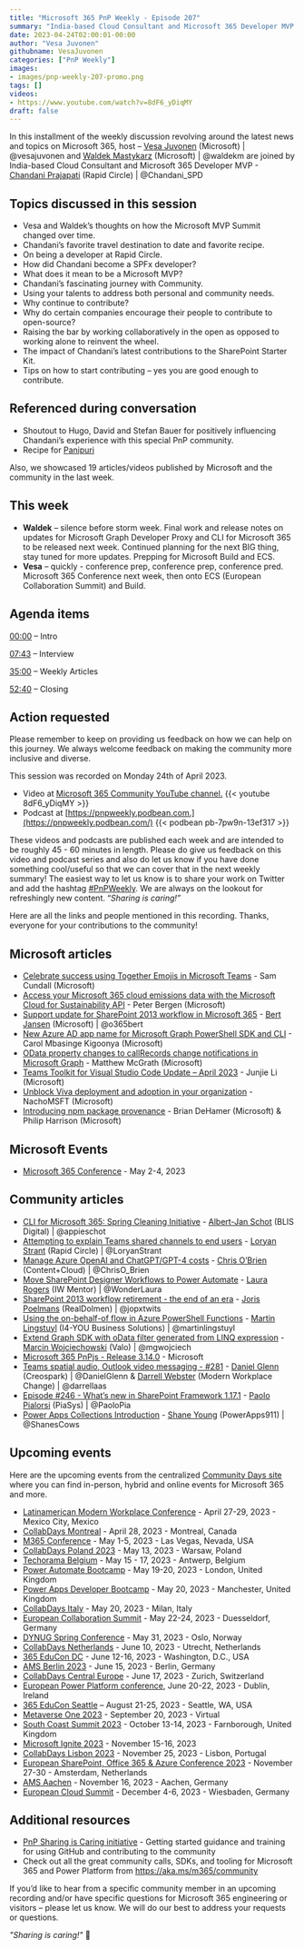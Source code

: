 ```yaml
---
title: "Microsoft 365 PnP Weekly - Episode 207"
summary: "India-based Cloud Consultant and Microsoft 365 Developer MVP - Chandani Prajapati (Rapid Circle) joins Microsoft’s Vesa Juvonen and Waldek Mastykarz in a discussion on a journey with community, contributions aligned to talents, travel, cooking, MVP Summit reflections, plus 19 articles/videos."
date: 2023-04-24T02:00:01-00:00
author: "Vesa Juvonen"
githubname: VesaJuvonen
categories: ["PnP Weekly"]
images:
- images/pnp-weekly-207-promo.png
tags: []
videos:
- https://www.youtube.com/watch?v=8dF6_yDiqMY
draft: false
---
```


In this installment of the weekly discussion revolving around the latest news and topics on Microsoft 365, host – [Vesa Juvonen](https://twitter.com/vesajuvonen) (Microsoft) | @vesajuvonen and [Waldek Mastykarz](https://twitter.com/waldekm) (Microsoft) | @waldekm are joined by India-based Cloud Consultant and Microsoft 365 Developer MVP - [Chandani Prajapati](https://twitter.com/Chandani_SPD) (Rapid Circle) \| @Chandani_SPD

## Topics discussed in this session

* Vesa and Waldek’s thoughts on how the Microsoft MVP Summit changed over time.
* Chandani’s favorite travel destination to date and favorite recipe.
* On being a developer at Rapid Circle.
* How did Chandani become a SPFx developer?
* What does it mean to be a Microsoft MVP?
* Chandani’s fascinating journey with Community.
* Using your talents to address both personal and community needs.
* Why continue to contribute?
* Why do certain companies encourage their people to contribute to open-source?
* Raising the bar by working collaboratively in the open as opposed to working alone to reinvent the wheel.
* The impact of Chandani’s latest contributions to the SharePoint Starter Kit.
* Tips on how to start contributing – yes you are good enough to contribute.

## Referenced during conversation

* Shoutout to Hugo, David and Stefan Bauer for positively influencing Chandani’s experience with this special PnP community.
* Recipe for [Panipuri](https://en.wikipedia.org/wiki/Panipuri)

Also, we showcased 19 articles/videos published by Microsoft and the community in the last week.

## This week

* **Waldek** – silence before storm week. Final work and release notes on updates for Microsoft Graph Developer Proxy and CLI for Microsoft 365 to be released next week. Continued planning for the next BIG thing, stay tuned for more updates. Prepping for Microsoft Build and ECS.
* **Vesa** – quickly - conference prep, conference prep, conference pred. Microsoft 365 Conference next week, then onto ECS (European Collaboration Summit) and Build.

## Agenda items

[00:00](https://youtu.be/8dF6_yDiqMY?t=0) – Intro

[07:43](https://youtu.be/8dF6_yDiqMY?t=463) – Interview

[35:00](https://youtu.be/8dF6_yDiqMY?t=2100) – Weekly Articles

[52:40](https://youtu.be/8dF6_yDiqMY?t=3160) – Closing

## Action requested

Please remember to keep on providing us feedback on how we can help on this journey. We always welcome feedback on making the community more inclusive and diverse.

This session was recorded on Monday 24th of April 2023.

*   Video at [Microsoft 365 Community YouTube channel.](https://aka.ms/m365pnp-videos)
    {{< youtube 8dF6_yDiqMY >}}
*   Podcast at [https://pnpweekly.podbean.com.](https://pnpweekly.podbean.com/)
    {{< podbean pb-7pw9n-13ef317 >}}

These videos and podcasts are published each week and are intended to be roughly 45 - 60 minutes in length.  Please do give us feedback on this video and podcast series and also do let us know if you have done something cool/useful so that we can cover that in the next weekly summary! The easiest way to let us know is to share your work on Twitter and add the hashtag [#PnPWeekly](https://twitter.com/search?q=%23pnpweekly). We are always on the lookout for refreshingly new content. “_Sharing is caring!”_

Here are all the links and people mentioned in this recording. Thanks, everyone for your contributions to the community!

## Microsoft articles

* [Celebrate success using Together Emojis in Microsoft Teams](https://techcommunity.microsoft.com/t5/microsoft-teams-blog/celebrate-success-using-together-emojis-in-microsoft-teams/ba-p/3797936) - Sam Cundall (Microsoft)
* [Access your Microsoft 365 cloud emissions data with the Microsoft Cloud for Sustainability API](https://techcommunity.microsoft.com/t5/microsoft-365-blog/access-your-microsoft-365-cloud-emissions-data-with-the/ba-p/3796515) - Peter Bergen (Microsoft)
* [Support update for SharePoint 2013 workflow in Microsoft 365](https://techcommunity.microsoft.com/t5/microsoft-sharepoint-blog/support-update-for-sharepoint-2013-workflow-in-microsoft-365/ba-p/3795184) - [Bert Jansen](https://twitter.com/o365bert) (Microsoft) | @o365bert
* [New Azure AD app name for Microsoft Graph PowerShell SDK and CLI](https://devblogs.microsoft.com/microsoft365dev/new-azure-ad-app-name-for-microsoft-graph-powershell-sdk-and-cli/) - Carol Mbasinge Kigoonya (Microsoft)
* [OData property changes to callRecords change notifications in Microsoft Graph](https://devblogs.microsoft.com/microsoft365dev/odata-property-changes-to-callrecords-change-notifications-in-microsoft-graph/) - Matthew McGrath (Microsoft)
* [Teams Toolkit for Visual Studio Code Update – April 2023](https://devblogs.microsoft.com/microsoft365dev/teams-toolkit-for-visual-studio-code-update-april-2023/) - Junjie Li (Microsoft)
* [Unblock Viva deployment and adoption in your organization](https://techcommunity.microsoft.com/t5/microsoft-viva-blog/unblock-viva-deployment-and-adoption-in-your-organization/ba-p/3801774) - NachoMSFT (Microsoft)
* [Introducing npm package provenance](https://github.blog/2023-04-19-introducing-npm-package-provenance/) - Brian DeHamer (Microsoft) & Philip Harrison (Microsoft)

## Microsoft Events

* [Microsoft 365 Conference](https://m365conf.com/) - May 2-4, 2023

## Community articles

* [CLI for Microsoft 365: Spring Cleaning Initiative](https://pnp.github.io/blog/cli-for-microsoft-365/cli-for-microsoft-365-spring-cleaning-23/) - [Albert-Jan Schot](https://twitter.com/appieschot) (BLIS Digital) | @appieschot
* [Attempting to explain Teams shared channels to end users](https://www.loryanstrant.com/2023/04/20/attempting-to-explain-teams-shared-channels-to-end-users/) - [Loryan Strant](https://twitter.com/LoryanStrant) (Rapid Circle) | @LoryanStrant
* [Manage Azure OpenAI and ChatGPT/GPT-4 costs](https://www.sharepointnutsandbolts.com/2023/04/manage-costs-azure-openai-chatgpt.html) - [Chris O’Brien](https://twitter.com/ChrisO_Brien) (Content+Cloud) | @ChrisO_Brien
* [Move SharePoint Designer Workflows to Power Automate](https://wonderlaura.com/2023/04/20/move-sharepoint-designer-workflows-to-power-automate/) - [Laura Rogers](https://twitter.com/WonderLaura) (IW Mentor) | @WonderLaura
* [SharePoint 2013 workflow retirement - the end of an era](http://jopx.blogspot.com/2023/04/sharepoint-2013-workflow-retirement-end.html) - [Joris Poelmans](https://twitter.com/jopxtwits) (RealDolmen) | @jopxtwits
* [Using the on-behalf-of flow in Azure PowerShell Functions](https://www.blimped.nl/using-the-on-behalf-of-flow-in-azure-powershell-functions/) - [Martin Lingstuyl](https://twitter.com/martinlingstuyl) (I4-YOU Business Solutions) | @martinlingstuyl
* [Extend Graph SDK with oData filter generated from LINQ expression](https://mgwdevcom.wordpress.com/2023/04/21/extend-graph-sdk-with-odata-filter-generated-from-linq-expression/) - [Marcin Wojciechowski](https://twitter.com/mgwojciech) (Valo) | @mgwojciech
* [Microsoft 365 PnPjs - Release 3.14.0](https://twitter.com/m365pnpjs/status/1648097513679773696) - Microsoft
* [Teams spatial audio, Outlook video messaging - #281](https://www.messagecentershow.com/e/spatial-audio-in-teams-meetings-281/) - [Daniel Glenn](https://twitter.com/DanielGlenn) (Creospark) | @DanielGlenn & [Darrell Webster](https://twitter.com/darrellaas) (Modern Workplace Change) | @darrellaas
* [Episode #246 - What’s new in SharePoint Framework 1.17.1](https://www.youtube.com/watch?v=E2nb7pjYqVU) - [Paolo Pialorsi](https://twitter.com/PaoloPia) (PiaSys) | @PaoloPia
* [Power Apps Collections Introduction](https://www.youtube.com/watch?v=4zM-Oyhpc3U) - [Shane Young](https://twitter.com/ShanesCows) (PowerApps911) | @ShanesCows

## Upcoming events

Here are the upcoming events from the centralized [Community Days site](https://communitydays.org/events?when=upcoming) where you can find in-person, hybrid and online events for Microsoft 365 and more.

* [Latinamerican Modern Workplace Conference](https://www.communitydays.org/event/2023-04-27/get-cslatam-conference-2023) - April 27-29, 2023 - Mexico City, Mexico
* [CollabDays Montreal](https://www.collabdays.org/2023-montreal/) - April 28, 2023 - Montreal, Canada
* [M365 Conference](https://m365conf.com/#!/) - May 1-5, 2023 - Las Vegas, Nevada, USA
* [CollabDays Poland 2023](https://www.communitydays.org/event/2023-05-13/collabdays-poland-2023) - May 13, 2023 - Warsaw, Poland
* [Techorama Belgium](https://www.techorama.be/) - May 15 - 17, 2023 - Antwerp, Belgium
* [Power Automate Bootcamp](https://www.communitydays.org/event/2023-05-19/power-automate-bootcamp-2023) - May 19-20, 2023 - London, United Kingdom
* [Power Apps Developer Bootcamp](https://www.communitydays.org/event/2023-05-20/power-apps-developer-bootcamp) - May 20, 2023 - Manchester, United Kingdom
* [CollabDays Italy](https://www.collabdays.org/2023-italy/) - May 20, 2023 - Milan, Italy
* [European Collaboration Summit](https://www.collabsummit.eu/) - May 22-24, 2023 - Duesseldorf, Germany
* [DYNUG Spring Conference](https://www.communitydays.org/event/2023-05-31/dynug-spring-conference) - May 31, 2023 - Oslo, Norway
* [CollabDays Netherlands](https://www.communitydays.org/event/2023-06-10/collabdays-netherlands-2023) - June 10, 2023 - Utrecht, Netherlands
* [365 EduCon DC](https://365educon.com/DC/) - June 12-16, 2023 - Washington, D.C., USA
* [AMS Berlin 2023](https://www.communitydays.org/event/2023-06-15/amsberlin-2023) - June 15, 2023 - Berlin, Germany
* [CollabDays Central Europe](https://www.collabdays.org/2023-ce/) - June 17, 2023 - Zurich, Switzerland
* [European Power Platform conference](https://www.sharepointeurope.com/european-power-platform-conference/), June 20-22, 2023 - Dublin, Ireland
* [365 EduCon Seattle](https://365educon.com/Seattle/) – August 21-25, 2023 - Seattle, WA, USA
* [Metaverse One 2023](https://www.communitydays.org/event/2023-09-20/metaverse-one-2023) - September 20, 2023 - Virtual
* [South Coast Summit 2023](https://www.southcoastsummit.com/) - October 13-14, 2023 - Farnborough, United Kingdom
* [Microsoft Ignite 2023](https://ignite.microsoft.com/) - November 15-16, 2023
* [CollabDays Lisbon 2023](https://www.collabdays.org/2023-lisbon/) - November 25, 2023 - Lisbon, Portugal
* [European SharePoint, Office 365 & Azure Conference 2023](https://www.sharepointeurope.com/) - November 27-30 - Amsterdam, Netherlands
* [AMS Aachen](https://www.communitydays.org/event/2023-11-16/ams-aachen) - November 16, 2023 - Aachen, Germany
* [European Cloud Summit](https://www.cloudsummit.eu/) - December 4-6, 2023 - Wiesbaden, Germany

## Additional resources

* [PnP Sharing is Caring initiative](https://aka.ms/sharing-is-caring) - Getting started guidance and training for using GitHub and contributing to the community
* Check out all the great community calls, SDKs, and tooling for Microsoft 365 and Power Platform from <https://aka.ms/m365/community>

If you’d like to hear from a specific community member in an upcoming recording and/or have specific questions for Microsoft 365 engineering or visitors – please let us know. We will do our best to address your requests or questions.

_"Sharing is caring!"_ 🧡
